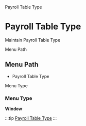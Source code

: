 
Payroll Table Type
# Payroll Table Type


Maintain Payroll Table Type

Menu Path
## Menu Path



- Payroll Table Type

Menu Type
### Menu Type

**Window**


:::tip
[Payroll Table Type](functional-guide/window/window-payroll-table-type.md)
:::